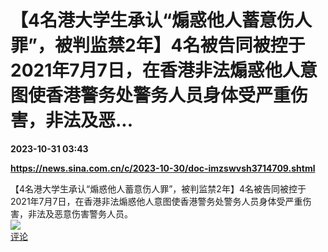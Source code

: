 # 【4名港大学生承认“煽惑他人蓄意伤人罪”，被判监禁2年】4名被告同被控于2021年7月7日，在香港非法煽惑他人意图使香港警务处警务人员身体受严重伤害，非法及恶...

**2023-10-31 03:43**

**https://news.sina.com.cn/c/2023-10-30/doc-imzswvsh3714709.shtml**

【4名港大学生承认“煽惑他人蓄意伤人罪”，被判监禁2年】4名被告同被控于2021年7月7日，在香港非法煽惑他人意图使香港警务处警务人员身体受严重伤害，非法及恶意伤害警务人员。  
![](https://img3.chouti.com/CHOUTI_231031_6F8BFF5AF6D54148827EBC3F408037A3.jpg)  
[评论](https://m.chouti.com/link/40456038)